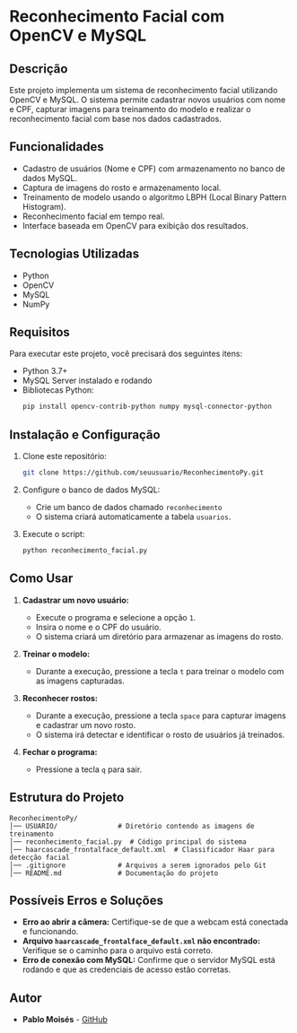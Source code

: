 # Reconhecimento Facial com OpenCV e MySQL

## Descrição
Este projeto implementa um sistema de reconhecimento facial utilizando OpenCV e MySQL. O sistema permite cadastrar novos usuários com nome e CPF, capturar imagens para treinamento do modelo e realizar o reconhecimento facial com base nos dados cadastrados.

## Funcionalidades
- Cadastro de usuários (Nome e CPF) com armazenamento no banco de dados MySQL.
- Captura de imagens do rosto e armazenamento local.
- Treinamento de modelo usando o algoritmo LBPH (Local Binary Pattern Histogram).
- Reconhecimento facial em tempo real.
- Interface baseada em OpenCV para exibição dos resultados.

## Tecnologias Utilizadas
- Python
- OpenCV
- MySQL
- NumPy

## Requisitos
Para executar este projeto, você precisará dos seguintes itens:
- Python 3.7+
- MySQL Server instalado e rodando
- Bibliotecas Python:
  ```sh
  pip install opencv-contrib-python numpy mysql-connector-python
  ```

## Instalação e Configuração
1. Clone este repositório:
   ```sh
   git clone https://github.com/seuusuario/ReconhecimentoPy.git
   ```
2. Configure o banco de dados MySQL:
   - Crie um banco de dados chamado `reconhecimento`
   - O sistema criará automaticamente a tabela `usuarios`.

3. Execute o script:
   ```sh
   python reconhecimento_facial.py
   ```

## Como Usar
1. **Cadastrar um novo usuário:**
   - Execute o programa e selecione a opção `1`.
   - Insira o nome e o CPF do usuário.
   - O sistema criará um diretório para armazenar as imagens do rosto.

2. **Treinar o modelo:**
   - Durante a execução, pressione a tecla `t` para treinar o modelo com as imagens capturadas.

3. **Reconhecer rostos:**
   - Durante a execução, pressione a tecla `space` para capturar imagens e cadastrar um novo rosto.
   - O sistema irá detectar e identificar o rosto de usuários já treinados.

4. **Fechar o programa:**
   - Pressione a tecla `q` para sair.

## Estrutura do Projeto
```
ReconhecimentoPy/
│── USUARIO/               # Diretório contendo as imagens de treinamento
│── reconhecimento_facial.py  # Código principal do sistema
│── haarcascade_frontalface_default.xml  # Classificador Haar para detecção facial
│── .gitignore             # Arquivos a serem ignorados pelo Git
│── README.md              # Documentação do projeto
```

## Possíveis Erros e Soluções
- **Erro ao abrir a câmera:** Certifique-se de que a webcam está conectada e funcionando.
- **Arquivo `haarcascade_frontalface_default.xml` não encontrado:** Verifique se o caminho para o arquivo está correto.
- **Erro de conexão com MySQL:** Confirme que o servidor MySQL está rodando e que as credenciais de acesso estão corretas.

## Autor
- **Pablo Moisés** - [GitHub](https://github.com/pablinrlq)


